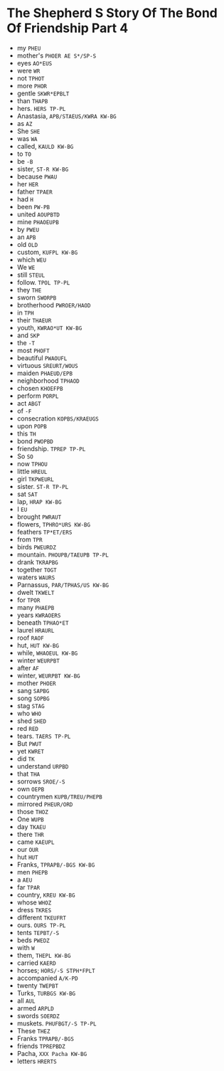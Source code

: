 # The Shepherd S Story Of The Bond Of Friendship Part 4

* my `PHEU`
* mother's `PHOER AE S*/SP-S`
* eyes `AO*EUS`
* were `WR`
* not `TPHOT`
* more `PHOR`
* gentle `SKWR*EPBLT`
* than `THAPB`
* hers. `HERS TP-PL`
* Anastasia, `APB/STAEUS/KWRA KW-BG`
* as `AZ`
* She `SHE`
* was `WA`
* called, `KAULD KW-BG`
* to `TO`
* be `-B`
* sister, `ST-R KW-BG`
* because `PWAU`
* her `HER`
* father `TPAER`
* had `H`
* been `PW-PB`
* united `AOUPBTD`
* mine `PHAOEUPB`
* by `PWEU`
* an `APB`
* old `OLD`
* custom, `KUFPL KW-BG`
* which `WEU`
* We `WE`
* still `STEUL`
* follow. `TPOL TP-PL`
* they `THE`
* sworn `SWORPB`
* brotherhood `PWROER/HAOD`
* in `TPH`
* their `THAEUR`
* youth, `KWRAO*UT KW-BG`
* and `SKP`
* the `-T`
* most `PHOFT`
* beautiful `PWAOUFL`
* virtuous `SREURT/WOUS`
* maiden `PHAEUD/EPB`
* neighborhood `TPHAOD`
* chosen `KHOEFPB`
* perform `PORPL`
* act `ABGT`
* of `-F`
* consecration `KOPBS/KRAEUGS`
* upon `POPB`
* this `TH`
* bond `PWOPBD`
* friendship. `TPREP TP-PL`
* So `SO`
* now `TPHOU`
* little `HREUL`
* girl `TKPWEURL`
* sister. `ST-R TP-PL`
* sat `SAT`
* lap, `HRAP KW-BG`
* I `EU`
* brought `PWRAUT`
* flowers, `TPHRO*URS KW-BG`
* feathers `TP*ET/ERS`
* from `TPR`
* birds `PWEURDZ`
* mountain. `PHOUPB/TAEUPB TP-PL`
* drank `TKRAPBG`
* together `TOGT`
* waters `WAURS`
* Parnassus, `PAR/TPHAS/US KW-BG`
* dwelt `TKWELT`
* for `TPOR`
* many `PHAEPB`
* years `KWRAOERS`
* beneath `TPHAO*ET`
* laurel `HRAURL`
* roof `RAOF`
* hut, `HUT KW-BG`
* while, `WHAOEUL KW-BG`
* winter `WEURPBT`
* after `AF`
* winter, `WEURPBT KW-BG`
* mother `PHOER`
* sang `SAPBG`
* song `SOPBG`
* stag `STAG`
* who `WHO`
* shed `SHED`
* red `RED`
* tears. `TAERS TP-PL`
* But `PWUT`
* yet `KWRET`
* did `TK`
* understand `URPBD`
* that `THA`
* sorrows `SROE/-S`
* own `OEPB`
* countrymen `KUPB/TREU/PHEPB`
* mirrored `PHEUR/ORD`
* those `THOZ`
* One `WUPB`
* day `TKAEU`
* there `THR`
* came `KAEUPL`
* our `OUR`
* hut `HUT`
* Franks, `TPRAPB/-BGS KW-BG`
* men `PHEPB`
* a `AEU`
* far `TPAR`
* country, `KREU KW-BG`
* whose `WHOZ`
* dress `TKRES`
* different `TKEUFRT`
* ours. `OURS TP-PL`
* tents `TEPBT/-S`
* beds `PWEDZ`
* with `W`
* them, `THEPL KW-BG`
* carried `KAERD`
* horses; `HORS/-S STPH*FPLT`
* accompanied `A/K-PD`
* twenty `TWEPBT`
* Turks, `TURBGS KW-BG`
* all `AUL`
* armed `ARPLD`
* swords `SOERDZ`
* muskets. `PHUFBGT/-S TP-PL`
* These `THEZ`
* Franks `TPRAPB/-BGS`
* friends `TPREPBDZ`
* Pacha, `XXX Pacha KW-BG`
* letters `HRERTS`
